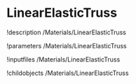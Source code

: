 <!-- MOOSE Documentation Stub: Remove this when content is added. -->

# LinearElasticTruss
!description /Materials/LinearElasticTruss

!parameters /Materials/LinearElasticTruss

!inputfiles /Materials/LinearElasticTruss

!childobjects /Materials/LinearElasticTruss
